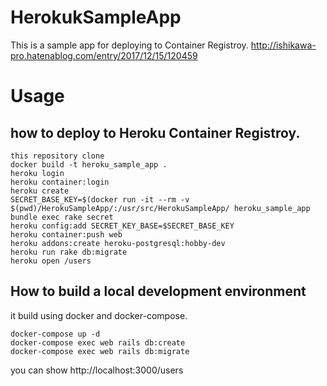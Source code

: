 # HerokukSampleApp
This is a sample app for deploying to Container Registroy.
http://ishikawa-pro.hatenablog.com/entry/2017/12/15/120459  

# Usage
## how to deploy to Heroku Container Registroy.  

```  
this repository clone
docker build -t heroku_sample_app .
heroku login
heroku container:login
heroku create
SECRET_BASE_KEY=$(docker run -it --rm -v $(pwd)/HerokuSampleApp/:/usr/src/HerokuSampleApp/ heroku_sample_app bundle exec rake secret
heroku config:add SECRET_KEY_BASE=$SECRET_BASE_KEY
heroku container:push web
heroku addons:create heroku-postgresql:hobby-dev
heroku run rake db:migrate
heroku open /users
```  
## How to build a local development environment
it build using docker and docker-compose.
```
docker-compose up -d  
docker-compose exec web rails db:create
docker-compose exec web rails db:migrate   
```
you can show http://localhost:3000/users
